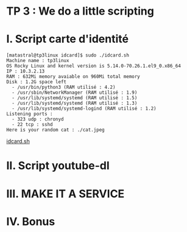 # TP 3 : We do a little scripting

# I. Script carte d'identité

```
[matastral@tp3linux idcard]$ sudo ./idcard.sh
Machine name : tp3linux
OS Rocky Linux and kernel version is 5.14.0-70.26.1.el9_0.x86_64
IP : 10.3.2.13
RAM : 632Mi memory avaiable on 960Mi total memory
Disk : 1.2G space left
  - /usr/bin/python3 (RAM utilisé : 4.2)
  - /usr/sbin/NetworkManager (RAM utilisé : 1.9)
  - /usr/lib/systemd/systemd (RAM utilisé : 1.5)
  - /usr/lib/systemd/systemd (RAM utilisé : 1.3)
  - /usr/lib/systemd/systemd-logind (RAM utilisé : 1.2)
Listening ports :
  - 323 udp : chronyd
  - 22 tcp : sshd
Here is your random cat : ./cat.jpeg
```
[idcard.sh](idcard.sh)

# II. Script youtube-dl

# III. MAKE IT A SERVICE

# IV. Bonus
